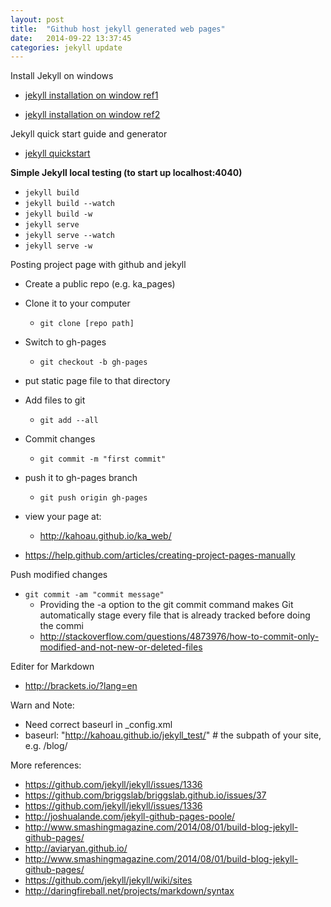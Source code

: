 ```yaml
---
layout: post
title:  "Github host jekyll generated web pages"
date:   2014-09-22 13:37:45
categories: jekyll update
---
```


Install Jekyll on windows

* [jekyll installation on window ref1](http://jekyllrb.com/docs/windows/)

* [jekyll installation on window ref2](http://jekyll-windows.juthilo.com/) 
 
Jekyll quick start guide and generator

* [jekyll quickstart](http://jekyllrb.com/docs/quickstart/)


**Simple Jekyll local testing (to start up localhost:4040)**

* `jekyll build`
* `jekyll build --watch`
* `jekyll build -w`
* `jekyll serve`
* `jekyll serve --watch`
* `jekyll serve -w`


Posting project page with github and jekyll

* Create a public repo (e.g. ka_pages)
* Clone it to your computer
    * `git clone [repo path]`
* Switch to gh-pages 
    * `git checkout -b gh-pages`

* put static page file to that directory
* Add files to git 
    * `git add --all`

* Commit changes
    * `git commit -m "first commit"`

* push it to gh-pages branch
    * `git push origin gh-pages`


* view your page at: 
    * http://kahoau.github.io/ka_web/

* https://help.github.com/articles/creating-project-pages-manually


Push modified changes

* `git commit -am "commit message"`
    * Providing the -a option to the git commit command makes Git automatically stage every file that is already tracked before doing the commi
    * http://stackoverflow.com/questions/4873976/how-to-commit-only-modified-and-not-new-or-deleted-files

Editer for Markdown 

* http://brackets.io/?lang=en

Warn and Note: 

* Need correct baseurl in _config.xml
* baseurl: "http://kahoau.github.io/jekyll_test/" # the subpath of your site, e.g. /blog/


More references:

* https://github.com/jekyll/jekyll/issues/1336
* https://github.com/briggslab/briggslab.github.io/issues/37
* https://github.com/jekyll/jekyll/issues/1336
* http://joshualande.com/jekyll-github-pages-poole/
* http://www.smashingmagazine.com/2014/08/01/build-blog-jekyll-github-pages/
* http://aviaryan.github.io/
* http://www.smashingmagazine.com/2014/08/01/build-blog-jekyll-github-pages/
* https://github.com/jekyll/jekyll/wiki/sites 
* http://daringfireball.net/projects/markdown/syntax


